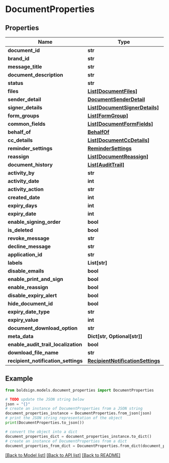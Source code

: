 # DocumentProperties


## Properties

Name | Type | Description | Notes
------------ | ------------- | ------------- | -------------
**document_id** | **str** |  | [optional] 
**brand_id** | **str** |  | [optional] 
**message_title** | **str** |  | [optional] 
**document_description** | **str** |  | [optional] 
**status** | **str** |  | [optional] 
**files** | [**List[DocumentFiles]**](DocumentFiles.md) |  | [optional] 
**sender_detail** | [**DocumentSenderDetail**](DocumentSenderDetail.md) |  | [optional] 
**signer_details** | [**List[DocumentSignerDetails]**](DocumentSignerDetails.md) |  | [optional] 
**form_groups** | [**List[FormGroup]**](FormGroup.md) |  | [optional] 
**common_fields** | [**List[DocumentFormFields]**](DocumentFormFields.md) |  | [optional] 
**behalf_of** | [**BehalfOf**](BehalfOf.md) |  | [optional] 
**cc_details** | [**List[DocumentCcDetails]**](DocumentCcDetails.md) |  | [optional] 
**reminder_settings** | [**ReminderSettings**](ReminderSettings.md) |  | [optional] 
**reassign** | [**List[DocumentReassign]**](DocumentReassign.md) |  | [optional] 
**document_history** | [**List[AuditTrail]**](AuditTrail.md) |  | [optional] 
**activity_by** | **str** |  | [optional] 
**activity_date** | **int** |  | [optional] 
**activity_action** | **str** |  | [optional] 
**created_date** | **int** |  | [optional] 
**expiry_days** | **int** |  | [optional] 
**expiry_date** | **int** |  | [optional] 
**enable_signing_order** | **bool** |  | [optional] 
**is_deleted** | **bool** |  | [optional] 
**revoke_message** | **str** |  | [optional] 
**decline_message** | **str** |  | [optional] 
**application_id** | **str** |  | [optional] 
**labels** | **List[str]** |  | [optional] 
**disable_emails** | **bool** |  | [optional] 
**enable_print_and_sign** | **bool** |  | [optional] 
**enable_reassign** | **bool** |  | [optional] 
**disable_expiry_alert** | **bool** |  | [optional] 
**hide_document_id** | **bool** |  | [optional] 
**expiry_date_type** | **str** |  | [optional] 
**expiry_value** | **int** |  | [optional] 
**document_download_option** | **str** |  | [optional] 
**meta_data** | **Dict[str, Optional[str]]** |  | [optional] 
**enable_audit_trail_localization** | **bool** |  | [optional] 
**download_file_name** | **str** |  | [optional] 
**recipient_notification_settings** | [**RecipientNotificationSettings**](RecipientNotificationSettings.md) |  | [optional] 

## Example

```python
from boldsign.models.document_properties import DocumentProperties

# TODO update the JSON string below
json = "{}"
# create an instance of DocumentProperties from a JSON string
document_properties_instance = DocumentProperties.from_json(json)
# print the JSON string representation of the object
print(DocumentProperties.to_json())

# convert the object into a dict
document_properties_dict = document_properties_instance.to_dict()
# create an instance of DocumentProperties from a dict
document_properties_from_dict = DocumentProperties.from_dict(document_properties_dict)
```
[[Back to Model list]](../README.md#documentation-for-models) [[Back to API list]](../README.md#documentation-for-api-endpoints) [[Back to README]](../README.md)


